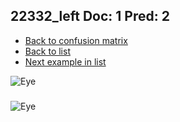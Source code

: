 ## 22332_left Doc: 1 Pred: 2
- [Back to confusion matrix](https://github.com/juliandewit/kaggle_retinopathy/blob/master/matrix.md)
- [Back to list](https://github.com/juliandewit/kaggle_retinopathy/blob/master/lists/12/list.md)
- [Next example in list](https://github.com/juliandewit/kaggle_retinopathy/blob/master/lists/12/22/22987_left.md)

![Eye](https://retinopaty.blob.core.windows.net/size1024/22332_left_1.jpeg)

### 

![Eye]()
